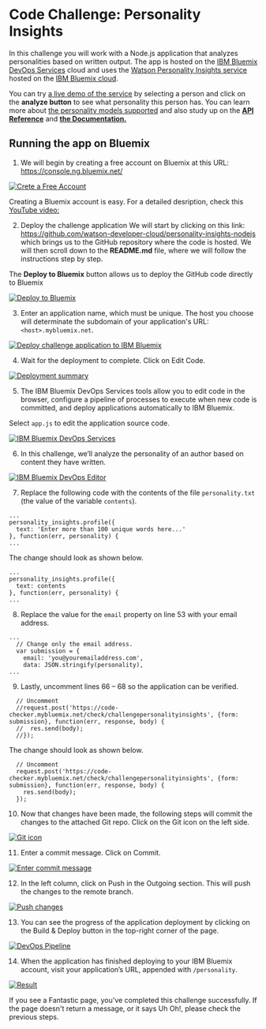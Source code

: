 # Code Challenge: Personality Insights

In this challenge you will work with a Node.js application that analyzes personalities based on written output. The app is hosted on the [IBM Bluemix DevOps Services](https://hub.jazz.net) cloud and uses the [Watson Personality Insights service](https://www.ibm.com/watson/developercloud/personality-insights.html) hosted on the [IBM Bluemix cloud](https://bluemix.net/). 

You can try [a live demo of the service](https://personality-insights-livedemo.mybluemix.net/) by selecting a person and click on the **analyze button**  to see what personality this person has. You can learn more about [the personality models supported](https://www.ibm.com/watson/developercloud/doc/personality-insights/models.shtml) and also study up on the [**API Reference**](https://www.ibm.com/watson/developercloud/personality-insights/api/v3/) and [**the Documentation.**](https://www.ibm.com/watson/developercloud/doc/personality-insights/) 

## Running the app on Bluemix

1. We will begin by creating a free account on Bluemix at this URL: https://console.ng.bluemix.net/ 

[![Crete a Free Account](./img/createaccount.png)](./img/createaccount.png)

Creating a Bluemix account is easy. For a detailed desription, check this [YouTube video:](https://www.youtube.com/watch?v=kUPwdfL8_oU&t=23s)

2. Deploy the challenge application
We will start by clicking on this link: https://github.com/watson-developer-cloud/personality-insights-nodejs which brings us to the GitHub repository where the code is hosted. We will then scroll down to the **README.md** file, where we will follow the instructions step by step. 

The **Deploy to Bluemix**  button allows us to deploy the GitHub code directly to Bluemix 

 [![Deploy to Bluemix](https://bluemix.net/deploy/button.png)](https://bluemix.net/deploy?repository=https://github.com/bluemix-code-challenge/challenge-personalityinsights.git)

3. Enter an application name, which must be unique. The host you choose will determinate the subdomain of your application's URL: `<host>.mybluemix.net`.

  [![Deploy challenge application to IBM Bluemix](./img/deploy.png)](./img/deploy.png)

4. Wait for the deployment to complete. Click on Edit Code.

  [![Deployment summary](./img/deploymentsummary.png)](./img/deploymentsummary.png)

5. The IBM Bluemix DevOps Services tools allow you to edit code in the browser, configure a pipeline of processes to execute when new code is committed, and deploy applications automatically to IBM Bluemix.

  Select `app.js` to edit the application source code.

  [![IBM Bluemix DevOps Services](./img/devops.png)](./img/devops.png)

6. In this challenge, we’ll analyze the personality of an author based on content they have written.

  [![IBM Bluemix DevOps Editor](./img/editor.png)](./img/editor.png)

7. Replace the following code with the contents of the file `personality.txt` (the value of the variable `contents`).

  ```
  ...
  personality_insights.profile({
    text: 'Enter more than 100 unique words here...'
  }, function(err, personality) {
  ...
  ```

  The change should look as shown below.

  ```
  ...
  personality_insights.profile({
    text: contents
  }, function(err, personality) {
  ...
  ```

8. Replace the value for the `email` property on line 53 with your email address. 
  ```
  ...
    // Change only the email address.
    var submission = {
      email: 'you@youremailaddress.com',
      data: JSON.stringify(personality),
  ...
  ```

9. Lastly, uncomment lines 66 – 68 so the application can be verified.

  ```
    // Uncomment
    //request.post('https://code-checker.mybluemix.net/check/challengepersonalityinsights', {form: submission}, function(err, response, body) {
    //  res.send(body);
    //});
  ```

  The change should look as shown below.

  ```
    // Uncomment
    request.post('https://code-checker.mybluemix.net/check/challengepersonalityinsights', {form: submission}, function(err, response, body) {
      res.send(body);
    });
  ```

10. Now that changes have been made, the following steps will commit the changes to the attached Git repo. Click on the Git icon on the left side.

  [![Git icon](./img/giticon.png)](./img/giticon.png)

11. Enter a commit message. Click on Commit.

  [![Enter commit message](./img/commit.png)](./img/commit.png)

12. In the left column, click on Push in the Outgoing section. This will push the changes to the remote branch.

  [![Push changes](./img/push.png)](./img/push.png)

13. You can see the progress of the application deployment by clicking on the Build & Deploy button in the top-right corner of the page.

  [![DevOps Pipeline](./img/pipeline.png)](./img/pipeline.png)

14. When the application has finished deploying to your IBM Bluemix account, visit your application’s URL, appended with `/personality`.

  [![Result](./img/result.png)](./img/result.png)

  If you see a Fantastic page, you've completed this challenge successfully. If the page doesn't return a message, or it says Uh Oh!, please check the previous steps.

